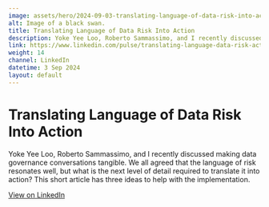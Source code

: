 ```yaml
---
image: assets/hero/2024-09-03-translating-language-of-data-risk-into-action-scaled-4by3.jpg
alt: Image of a black swan.
title: Translating Language of Data Risk Into Action
description: Yoke Yee Loo, Roberto Sammassimo, and I recently discussed making data governance conversations tangible. We all agreed that the language of risk resonates well, but what is the next level of detail required to translate it into action? This short article has three ideas to help with the implementation.
link: https://www.linkedin.com/pulse/translating-language-data-risk-action-eugene-morozov-w6ayc
weight: 14
channel: LinkedIn
datetime: 3 Sep 2024
layout: default
---
```


# Translating Language of Data Risk Into Action

Yoke Yee Loo, Roberto Sammassimo, and I recently discussed making data governance conversations tangible. We all agreed that the language of risk resonates well, but what is the next level of detail required to translate it into action? This short article has three ideas to help with the implementation.

[View on LinkedIn](https://www.linkedin.com/pulse/translating-language-data-risk-action-eugene-morozov-w6ayc)